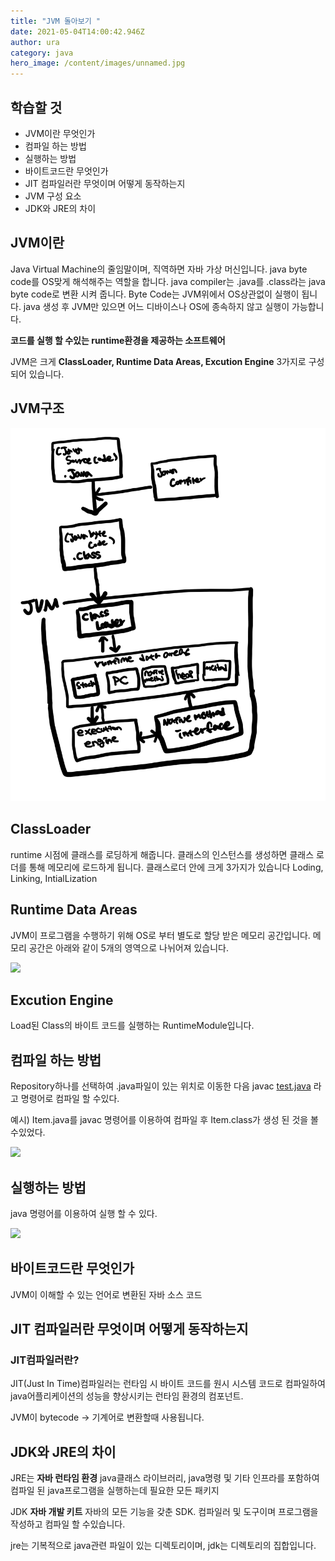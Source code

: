 ```yaml
---
title: "JVM 돌아보기 "
date: 2021-05-04T14:00:42.946Z
author: ura
category: java
hero_image: /content/images/unnamed.jpg
---
```

## **학습할 것**

* JVM이란 무엇인가
* 컴파일 하는 방법
* 실행하는 방법
* 바이트코드란 무엇인가
* JIT 컴파일러란 무엇이며 어떻게 동작하는지
* JVM 구성 요소
* JDK와 JRE의 차이

## JVM이란

Java Virtual Machine의 줄임말이며, 직역하면 자바 가상 머신입니다. java byte code를 OS맞게 해석해주는 역할을 합니다. java compiler는 .java를 .class라는 java byte code로 변환 시켜 줍니다. Byte Code는 JVM위에서 OS상관없이 실행이 됩니다. java 생성 후 JVM만 있으면 어느 디바이스나 OS에 종속하지 않고 실행이 가능합니다.

**코드를 실행 할 수있는 runtime환경을 제공하는 소프트웨어**

JVM은 크게 **ClassLoader, Runtime Data Areas, Excution Engine** 3가지로 구성되어 있습니다.

## JVM구조

![](/content/images/img_bcf2306fe811-1.jpeg)

## ClassLoader

runtime 시점에 클래스를 로딩하게 해줍니다. 클래스의 인스턴스를 생성하면 클래스 로더를 통해 메모리에 로드하게 됩니다. 클래스로더 안에 크게 3가지가 있습니다 Loding, Linking, IntialLization

## Runtime Data Areas

JVM이 프로그램을 수행하기 위해 OS로 부터 별도로 할당 받은 메모리 공간입니다. 메모리 공간은 아래와 같이 5개의 영역으로 나뉘어져 있습니다.

![](/content/images/스크린샷-2021-05-04-오후-10.51.48.png)

## Excution Engine

Load된 Class의 바이트 코드를 실행하는 RuntimeModule입니다.

## 컴파일 하는 방법

Repository하나를 선택하여 .java파일이 있는 위치로 이동한 다음 javac [test.java](http://test.java) 라고 명령어로 컴파일 할 수있다.

예시) Item.java를 javac 명령어를 이용하여 컴파일 후 Item.class가 생성 된 것을 볼 수있었다.

![](/content/images/스크린샷-2021-05-04-오후-11.18.04.png)

## 실행하는 방법

java 명령어를 이용하여 실행 할 수 있다.

![](/content/images/스크린샷-2021-05-04-오후-11.14.59.png)

## 바이트코드란 무엇인가

JVM이 이해할 수 있는 언어로 변환된 자바 소스 코드

## JIT 컴파일러란 무엇이며 어떻게 동작하는지

### JIT컴파일러란?

JIT(Just In Time)컴파일러는 런타임 시 바이트 코드를 원시 시스템 코드로 컴파일하여 java어플리케이션의 성능을 향상시키는 런타임 환경의 컴포넌트.

JVM이 bytecode → 기계어로 변환할때 사용됩니다.

## JDK와 JRE의 차이

JRE는 **자바 런타임 환경** java클래스 라이브러리, java명령 및 기타 인프라를 포함하여 컴파일 된 java프로그램을 실행하는데 필요한 모든 패키지

JDK **자바 개발 키트** 자바의 모든 기능을 갖춘 SDK. 컴파일러 및 도구이며 프로그램을 작성하고 컴파일 할 수있습니다.

jre는 기복적으로 java관련 파일이 있는 디렉토리이며, jdk는 디렉토리의 집합입니다.